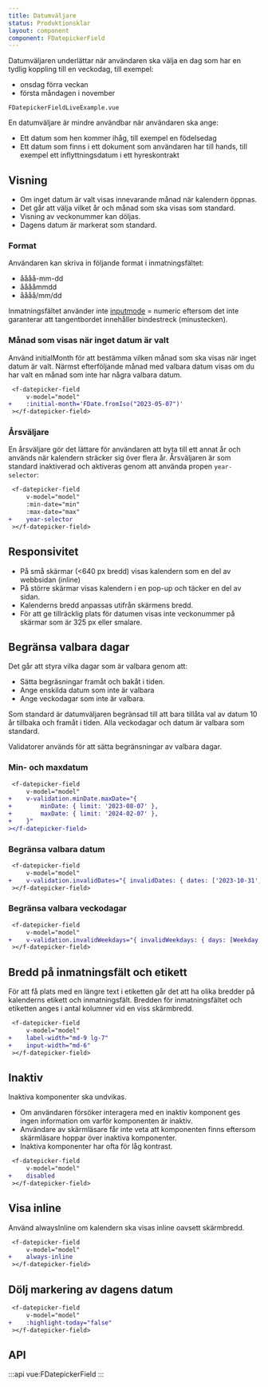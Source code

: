 ```yaml
---
title: Datumväljare
status: Produktionsklar
layout: component
component: FDatepickerField
---
```


Datumväljaren underlättar när användaren ska välja en dag som har en tydlig koppling till en veckodag, till exempel:

- onsdag förra veckan
- första måndagen i november

```import live-example test-id=live
FDatepickerFieldLiveExample.vue
```

En datumväljare är mindre användbar när användaren ska ange:

- Ett datum som hen kommer ihåg, till exempel en födelsedag
- Ett datum som finns i ett dokument som användaren har till hands, till exempel ett inflyttningsdatum i ett hyreskontrakt

## Visning

- Om inget datum är valt visas innevarande månad när kalendern öppnas.
- Det går att välja vilket år och månad som ska visas som standard.
- Visning av veckonummer kan döljas.
- Dagens datum är markerat som standard.

### Format

Användaren kan skriva in följande format i inmatningsfältet:

- åååå-mm-dd
- ååååmmdd
- åååå/mm/dd

Inmatningsfältet använder inte [inputmode](https://developer.mozilla.org/en-US/docs/Web/HTML/Global_attributes/inputmode) = numeric eftersom det inte garanterar att tangentbordet innehåller bindestreck (minustecken).

### Månad som visas när inget datum är valt

Använd initialMonth för att bestämma vilken månad som ska visas när inget datum är valt. Närmst efterföljande månad med valbara datum visas om du
har valt en månad som inte har några valbara datum.

```diff
 <f-datepicker-field
     v-model="model"
+    :initial-month='FDate.fromIso("2023-05-07")'
 ></f-datepicker-field>
```

### Årsväljare

En årsväljare gör det lättare för användaren att byta till ett annat år och används när kalendern sträcker sig över flera år.
Årsväljaren är som standard inaktiverad och aktiveras genom att använda propen `year-selector`:

```diff
 <f-datepicker-field
     v-model="model"
     :min-date="min"
     :max-date="max"
+    year-selector
 ></f-datepicker-field>
```

## Responsivitet

- På små skärmar (<640 px bredd) visas kalendern som en del av webbsidan (inline)
- På större skärmar visas kalendern i en pop-up och täcker en del av sidan.
- Kalenderns bredd anpassas utifrån skärmens bredd.
- För att ge tillräcklig plats för datumen visas inte veckonummer på skärmar som är 325 px eller smalare.

## Begränsa valbara dagar

Det går att styra vilka dagar som är valbara genom att:

- Sätta begräsningar framåt och bakåt i tiden.
- Ange enskilda datum som inte är valbara
- Ange veckodagar som inte är valbara.

Som standard är datumväljaren begränsad till att bara tillåta val av datum 10 år tillbaka och framåt i tiden. Alla veckodagar och datum är valbara som standard.

Validatorer används för att sätta begränsningar av valbara dagar.

### Min- och maxdatum

```diff
 <f-datepicker-field
     v-model="model"
+    v-validation.minDate.maxDate="{
+        minDate: { limit: '2023-08-07' },
+        maxDate: { limit: '2024-02-07' },
+    }"
></f-datepicker-field>
```

### Begränsa valbara datum

```diff
 <f-datepicker-field
     v-model="model"
+    v-validation.invalidDates="{ invalidDates: { dates: ['2023-10-31', '2023-11-04'] }}"
 ></f-datepicker-field>
```

### Begränsa valbara veckodagar

```diff
 <f-datepicker-field
     v-model="model"
+    v-validation.invalidWeekdays="{ invalidWeekdays: { days: [Weekday.SATURDAY, Weekday.SUNDAY] }}"
 ></f-datepicker-field>
```

## Bredd på inmatningsfält och etikett

För att få plats med en längre text i etiketten går det att ha olika bredder på kalenderns etikett och inmatningsfält. Bredden för inmatningsfältet och etiketten anges i antal kolumner vid en viss skärmbredd.

```diff
 <f-datepicker-field
     v-model="model"
+    label-width="md-9 lg-7"
+    input-width="md-6"
 ></f-datepicker-field>
```

## Inaktiv

Inaktiva komponenter ska undvikas.

- Om användaren försöker interagera med en inaktiv komponent ges ingen information om varför komponenten är inaktiv.
- Användare av skärmläsare får inte veta att komponenten finns eftersom skärmläsare hoppar över inaktiva komponenter.
- Inaktiva komponenter har ofta för låg kontrast.

```diff
 <f-datepicker-field
     v-model="model"
+    disabled
 ></f-datepicker-field>
```

## Visa inline

Använd alwaysInline om kalendern ska visas inline oavsett skärmbredd.

```diff
 <f-datepicker-field
     v-model="model"
+    always-inline
 ></f-datepicker-field>
```

## Dölj markering av dagens datum

```diff
 <f-datepicker-field
     v-model="model"
+    :highlight-today="false"
 ></f-datepicker-field>
```

## API

:::api
vue:FDatepickerField
:::
